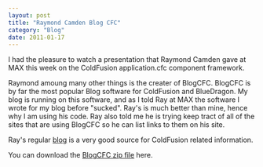```yaml
---
layout: post
title: "Raymond Camden Blog CFC"
category: "Blog"
date: 2011-01-17
---
```



I had the pleasure to watch a presentation that Raymond Camden gave at MAX this week on the ColdFusion application.cfc component framework.

Raymond amoung many other things is the creater of BlogCFC. BlogCFC is by far the most popular Blog software for ColdFusion and BlueDragon. My blog is running on this software, and as I told Ray at MAX the software I wrote for my blog before "sucked". Ray's is much better than mine, hence why I am using his code. Ray also told me he is trying keep tract of all of the sites that are using BlogCFC so he can list links to them on his site.

Ray's regular [blog](http://www.camdenfamily.com/morpheus/blog/) is a very good source for ColdFusion related information.

You can download the [BlogCFC zip file](http://ray.camdenfamily.com/blog.zip) here.